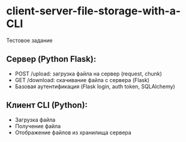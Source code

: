 # client-server-file-storage-with-a-CLI

Тестовое задание

## Сервер (Python Flask):

- POST /upload: загрузка файла на сервер (request, chunk)
- GET /download: скачивание файла с сервера (Flask)
- Базовая аутентификация (Flask login, auth token, SQLAlchemy)

## Клиент CLI (Python):
- Загрузка файла
- Получение файла
- Отображение файлов из хранилища сервера

